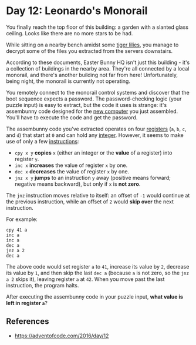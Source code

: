 # Day 12: Leonardo's Monorail

You finally reach the top floor of this building: a garden with a slanted glass ceiling. Looks like there are no more stars to be had.

While sitting on a nearby bench amidst some [tiger lilies](https://www.google.com/search?q=tiger+lilies&tbm=isch), you manage to decrypt some of the files you extracted from the servers downstairs.

According to these documents, Easter Bunny HQ isn't just this building - it's a collection of buildings in the nearby area. They're all connected by a local monorail, and there's another building not far from here! Unfortunately, being night, the monorail is currently not operating.

You remotely connect to the monorail control systems and discover that the boot sequence expects a password. The password-checking logic (your puzzle input) is easy to extract, but the code it uses is strange: it's assembunny code designed for the [new computer](https://adventofcode.com/2016/day/11) you just assembled. You'll have to execute the code and get the password.

The assembunny code you've extracted operates on four [registers](https://en.wikipedia.org/wiki/Processor_register) (`a`, `b`, `c`, and `d`) that start at `0` and can hold any [integer](https://en.wikipedia.org/wiki/Integer). However, it seems to make use of only a few [instructions](https://en.wikipedia.org/wiki/Instruction_set):

- `cpy x y` **copies** `x` (either an integer or the **value** of a register) into register `y`.
- `inc x` **increases** the value of register `x` by one.
- `dec x` **decreases** the value of register `x` by one.
- `jnz x y` **jumps** to an instruction `y` away (positive means forward; negative means backward), but only if `x` is **not zero**.

The `jnz` instruction moves relative to itself: an offset of `-1` would continue at the previous instruction, while an offset of `2` would **skip over** the next instruction.

For example:

```
cpy 41 a
inc a
inc a
dec a
jnz a 2
dec a
```

The above code would set register `a` to `41`, increase its value by `2`, decrease its value by `1`, and then skip the last `dec a` (because `a` is not zero, so the `jnz a 2` skips it), leaving register `a` at `42`. When you move past the last instruction, the program halts.

After executing the assembunny code in your puzzle input, **what value is left in register `a`**?

## References
- https://adventofcode.com/2016/day/12
